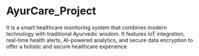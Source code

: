 # AyurCare_Project
It is a smart healthcare monitoring system that combines modern technology with traditional Ayurvedic wisdom. It features IoT integration, real-time health alerts, AI-powered analytics, and secure data encryption to offer a holistic and secure healthcare experience
